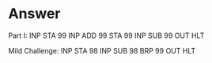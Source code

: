 # Answer #
Part I: INP STA 99 INP ADD 99 STA 99 INP SUB 99 OUT HLT

Mild Challenge: INP STA 98 INP SUB 98 BRP 99 OUT HLT
